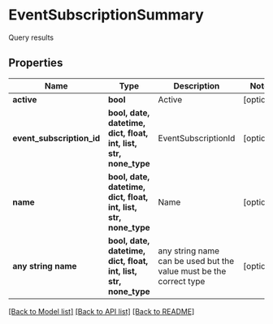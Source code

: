 # EventSubscriptionSummary

Query results

## Properties
Name | Type | Description | Notes
------------ | ------------- | ------------- | -------------
**active** | **bool** | Active | [optional] 
**event_subscription_id** | **bool, date, datetime, dict, float, int, list, str, none_type** | EventSubscriptionId | [optional] 
**name** | **bool, date, datetime, dict, float, int, list, str, none_type** | Name | [optional] 
**any string name** | **bool, date, datetime, dict, float, int, list, str, none_type** | any string name can be used but the value must be the correct type | [optional]

[[Back to Model list]](../README.md#documentation-for-models) [[Back to API list]](../README.md#documentation-for-api-endpoints) [[Back to README]](../README.md)


